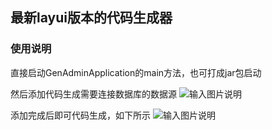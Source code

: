## 最新layui版本的代码生成器

### 使用说明

直接启动GenAdminApplication的main方法，也可打成jar包启动

然后添加代码生成需要连接数据库的数据源
![输入图片说明](https://images.gitee.com/uploads/images/2019/0211/165350_35a9ce65_551203.png "屏幕截图.png")

添加完成后即可代码生成，如下所示
![输入图片说明](https://images.gitee.com/uploads/images/2019/0211/165520_52a3a13e_551203.png "屏幕截图.png")